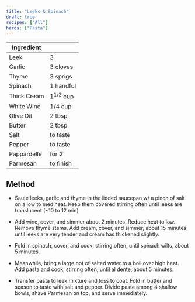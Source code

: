 ```yaml
---
title: "Leeks & Spinach"
draft: true
recipes: ["All"]
heros: ["Pasta"]
---
```


| Ingredient |  |
| ----- | ----- |
| Leek | 3 |
| Garlic | 3 cloves |
| Thyme | 3 sprigs |
| Spinach | 1 handful |
| Thick Cream | 1<sup>1/2</sup> cup |
| White Wine | 1/4 cup |
| Olive Oil | 2 tbsp |
| Butter | 2 tbsp |
| Salt | to taste |
| Pepper | to taste |
| Pappardelle | for 2 |
| Parmesan | to finish |

## Method

- Saute leeks, garlic and thyme in the lidded saucepan w/ a pinch of salt on a low to med heat. Keep them covered stirring often until leeks are translucent (~10 to 12 min)

- Add wine, cover, and simmer about 2 minutes. Reduce heat to low. Remove thyme stems. Add cream, cover, and simmer, about 15 minutes, until leeks are very tender and cream has thickened slightly.

- Fold in spinach, cover, and cook, stirring often, until spinach wilts, about 5 minutes.

- Meanwhile, bring a large pot of salted water to a boil over high heat. Add pasta and cook, stirring often, until al dente, about 5 minutes.

- Transfer pasta to leek mixture and toss to coat. Fold in butter and season to taste with salt and pepper. Divide pasta among 4 shallow bowls, shave Parmesan on top, and serve immediately.